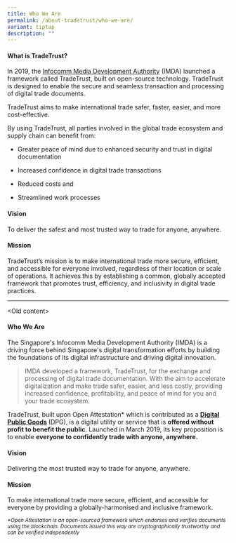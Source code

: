 ```yaml
---
title: Who We Are
permalink: /about-tradetrust/who-we-are/
variant: tiptap
description: ""
---
```

<h4><strong>What is TradeTrust?</strong></h4>
<p>In 2019, the <a href="www.imda.gov.sg" rel="noopener noreferrer nofollow" target="_blank">Infocomm Media Development Authority</a>&nbsp;(IMDA)
launched a framework called TradeTrust, built on open-source technology.
TradeTrust is designed to enable the secure and seamless transaction and
processing of digital trade documents.&nbsp;</p>
<p>TradeTrust aims to make international trade safer, faster, easier, and
more cost-effective.&nbsp;</p>
<p>By using TradeTrust, all parties involved in the global trade ecosystem
and supply chain can benefit from:</p>
<ul data-tight="true" class="tight">
<li>
<p>Greater peace of mind due to enhanced security and trust in digital documentation</p>
</li>
<li>
<p>Increased confidence in digital trade transactions</p>
</li>
<li>
<p>Reduced costs and</p>
</li>
<li>
<p>Streamlined work processes</p>
</li>
</ul>
<p></p>
<h4><strong>Vision</strong></h4>
<p>To deliver the safest and most trusted way to trade for anyone, anywhere.</p>
<h4><strong>Mission</strong></h4>
<p>TradeTrust’s mission is to make international trade more secure, efficient,
and accessible for everyone involved, regardless of their location or scale
of operations. It achieves this by establishing a common, globally accepted
framework that promotes trust, efficiency, and inclusivity in digital trade
practices.</p>
<hr>
<p>&lt;Old content&gt;</p>
<h4><strong>Who We Are</strong></h4>
<p>The Singapore's Infocomm Media Development Authority (IMDA) is a driving
force behind Singapore's digital transformation efforts by building the
foundations of its digital infrastructure and driving digital innovation.</p>
<blockquote>
<p>IMDA developed a framework, TradeTrust, for the exchange and processing
of digital trade documentation. With the aim to accelerate digitalization
and make trade safer, easier, and less costly, providing increased confidence,
profitability, and peace of mind for you and your trade ecosystem.</p>
</blockquote>
<p></p>
<p>TradeTrust, built upon Open Attestation* which is contributed as a <strong><a href="https://digitalpublicgoods.net/digital-public-goods/" rel="noopener noreferrer nofollow" target="_blank">Digital Public Goods</a> </strong>(DPG),
is a digital utility or service that is <strong>offered without profit to benefit the public</strong>.
Launched in March 2019, its key proposition is to enable <strong>everyone to confidently trade with anyone, anywhere.</strong>
</p>
<h4>Vision</h4>
<p>Delivering the most trusted way to trade for anyone, anywhere.</p>
<h4>Mission</h4>
<p>To make international trade more secure, efficient, and accessible for
everyone by providing a globally-harmonised and inclusive framework.</p>
<p></p>
<p></p>
<p></p>
<p><em><sup>*Open Attestation is an open-sourced framework which endorses and verifies documents using the blockchain. Documents issued this way are cryptographically trustworthy and can be verified independently</sup></em>
</p>
